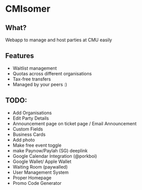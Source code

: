 # CMIsomer #

## What? ##

Webapp to manage and host parties at CMU easily

## Features ##
- Waitlist management
- Quotas across different organisations
- Tax-free transfers
- Managed by your peers :)

## TODO: ##
- Add Organisations
- Edit Party Details
- Announcement page on ticket page / Email Announcement
- Custom Fields
- Business Cards
- Add photo
- Make free event toggle
- make Paynow/Paylah (SG) deeplink
- Google Calendar Integration (@porkboi)
- Google Wallet/ Apple Wallet
- Waiting Room (paywalled)
- User Management System
- Proper Homepage
- Promo Code Generator
